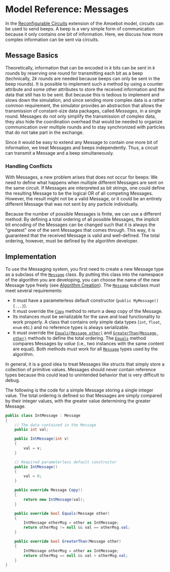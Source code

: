 # Model Reference: Messages

In the [Reconfigurable Circuits](~/amoebot_model/circuits.md) extension of the Amoebot model, circuits can be used to send beeps.
A beep is a very simple form of communication because it only contains one bit of information.
Here, we discuss how more complex information can be sent via circuits.


## Message Basics

Theoretically, information that can be encoded in $k$ bits can be sent in $k$ rounds by reserving one round for transmitting each bit as a beep (technically, $2k$ rounds are needed because beeps can only be sent in the beep rounds).
It is possible to implement such a method by using a counter attribute and some other attributes to store the received information and the data that still has to be sent.
But because this is tedious to implement and slows down the simulation, and since sending more complex data is a rather common requirement, the simulator provides an abstraction that allows the transmission of constant-size data packages, called *Messages*, in a single round.
Messages do not only simplify the transmission of complex data, they also hide the coordination overhead that would be needed to organize communication over multiple rounds and to stay synchronized with particles that do not take part in the exchange.

Since it would be easy to extend any Message to contain one more bit of information, we treat Messages and beeps independently.
Thus, a circuit can transmit a Message and a beep simultaneously.

### Handling Conflicts

With Messages, a new problem arises that does not occur for beeps:
We need to define what happens when multiple different Messages are sent on the same circuit.
If Messages are interpreted as bit strings, one could define the resulting Message to be the logical OR of all competing Messages.
However, the result might not be a valid Message, or it could be an entirely different Message that was not sent by any particle individually.

Because the number of possible Messages is finite, we can use a different method:
By defining a total ordering of all possible Messages, the implicit bit encoding of the Messages can be changed such that it is always the "greatest" one of the sent Messages that comes through.
This way, it is guaranteed that the received Message is valid and well-defined.
The total ordering, however, must be defined by the algorithm developer.


## Implementation

To use the Messaging system, you first need to create a new Message type as a subclass of the [`Message`][1] class.
By putting this class into the namespace of the algorithm you are developing, you can choose the name of the new Message type freely (see [Algorithm Creation](~/user_guide/dev/creation.md)).
The [`Message`][1] subclass must meet several requirements:
- It must have a parameterless default constructor (`public MyMessage() {...}`).
- It must override the [`Copy`][2] method to return a deep copy of the Message.
- Its instances must be serializable for the save and load functionality to work properly.
	A class that contains only simple data types (`int`, `float`, `enum` etc.) and no reference types is always serializable.
- It must override the [`Equals(Message other)`][3] and [`GreaterThan(Message other)`][4] methods to define the total ordering.
	The [`Equals`][3] method compares Messages by *value* (i.e., two instances with the same content are equal).
	Both methods must work for all [`Message`][1] types used by the algorithm.

In general, it is a good idea to treat Messages like structs that simply store a collection of primitive values.
Messages should never contain reference types because this could lead to unintended behavior that is very difficult to debug.

The following is the code for a simple Message storing a single integer value.
The total ordering is defined so that Messages are simply compared by their integer values, with the greater value determining the greater Message.

```csharp
public class IntMessage : Message
{
    // The data contained in the Message
    public int val;

    public IntMessage(int v)
    {
        val = v;
    }

    // Required parameterless default constructor
    public IntMessage()
    {
        val = 0;
    }

    public override Message Copy()
    {
        return new IntMessage(val);
    }

    public override bool Equals(Message other)
    {
        IntMessage otherMsg = other as IntMessage;
        return otherMsg != null && val == otherMsg.val;
    }

    public override bool GreaterThan(Message other)
    {
        IntMessage otherMsg = other as IntMessage;
        return otherMsg == null && val > otherMsg.val;
    }
}
```


[1]: xref:AS2.Sim.Message
[2]: xref:AS2.Sim.Message.Copy
[3]: xref:AS2.Sim.Message.Equals(AS2.Sim.Message)
[4]: xref:AS2.Sim.Message.GreaterThan(AS2.Sim.Message)
